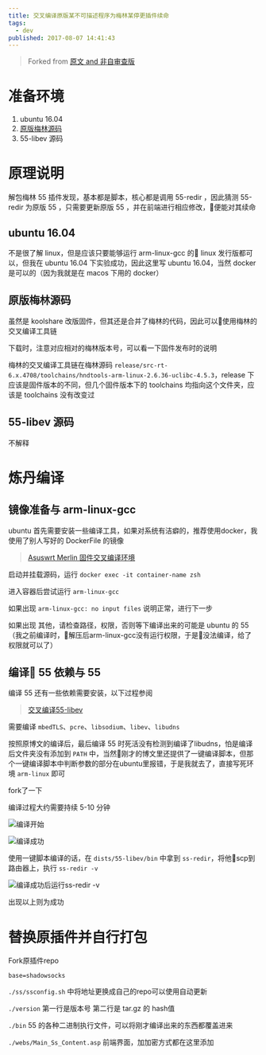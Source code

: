 ```yaml
---
title: 交叉编译原版某不可描述程序为梅林某停更插件续命
tags:
  - dev
published: 2017-08-07 14:41:43
---
```



> Forked from [原文 and 非自审查版](http://telegra.ph/%E4%BA%A4%E5%8F%89%E7%BC%96%E8%AF%91%E5%8E%9F%E7%89%88shadowsocks%E4%B8%BAkoolshare%E6%A2%85%E6%9E%97ss%E6%8F%92%E4%BB%B6%E7%BB%AD%E5%91%BD-08-07)

# 准备环境

1. ubuntu 16.04
2. [原版梅林源码](https://github.com/RMerl/asuswrt-merlin)
3. 55-libev 源码

<!-- more -->

# 原理说明

解包梅林 55 插件发现，基本都是脚本，核心都是调用 55-redir ，因此猜测 55-redir 为原版 55 ，只需要更新原版 55 ，并在前端进行相应修改，便能对其续命

## ubuntu 16.04

不是很了解 linux，但是应该只要能够运行 arm-linux-gcc 的 linux 发行版都可以，但我在 ubuntu 16.04 下实验成功，因此这里写 ubuntu 16.04，当然 docker 是可以的（因为我就是在 macos 下用的 docker）

## 原版梅林源码

虽然是 koolshare 改版固件，但其还是合并了梅林的代码，因此可以使用梅林的交叉编译工具链

下载时，注意对应相对的梅林版本号，可以看一下固件发布时的说明

梅林的交叉编译工具链在梅林源码 `release/src-rt-6.x.4708/toolchains/hndtools-arm-linux-2.6.36-uclibc-4.5.3`，release 下应该是固件版本的不同，但几个固件版本下的 toolchains 均指向这个文件夹，应该是 toolchains 没有改变过

## 55-libev 源码

不解释

# 炼丹编译

## 镜像准备与 arm-linux-gcc

ubuntu 首先需要安装一些编译工具，如果对系统有洁癖的，推荐使用docker，我使用了别人写好的 DockerFile 的镜像

> [Asuswrt Merlin 固件交叉编译环境](https://github.com/mritd/dockerfile/tree/master/asuswrt-merlin-build)

启动并挂载源码，运行 `docker exec -it container-name zsh`

进入容器后尝试运行 `arm-linux-gcc`

如果出现 `arm-linux-gcc: no input files` 说明正常，进行下一步

如果出现 其他，请检查路径，权限，否则等下编译出来的可能是 ubuntu 的 55 （我之前编译时，解压后arm-linux-gcc没有运行权限，于是没法编译，给了权限就可以了）

## 编译 55 依赖与 55

编译 55 还有一些依赖需要安装，以下过程参阅
> [交叉编译55-libev](https://haoutil.com/topic/cross-compile-shadowsocks-libev)

需要编译 `mbedTLS`、`pcre`、`libsodium`、`libev`、`libudns`

按照原博文的编译后，最后编译 55 时死活没有检测到编译了libudns，怕是编译后文件夹没有添加到 `PATH` 中，当然刚才的博文里还提供了一键编译脚本，但那个一键编译脚本中判断参数的部分在ubuntu里报错，于是我就去了，直接写死环境 `arm-linux` 即可


fork了一下  

<script src="https://gist.github.com/xingoxu/a9dc40df528c57c792ee72f1409a6ebb.js"></script>


编译过程大约需要持续 5-10 分钟

![编译开始](https://i.loli.net/2017/08/07/5987eac266528.png)

![编译成功](https://i.loli.net/2017/08/07/5987f6bf102a1.png)


使用一键脚本编译的话，在 `dists/55-libev/bin` 中拿到 `ss-redir`，将他scp到路由器上，执行 `ss-redir -v`

![编译成功后运行ss-redir -v](https://i.loli.net/2017/08/07/5987e533d41aa.jpg)

出现以上则为成功

# 替换原插件并自行打包

Fork原插件repo

`base=shadowsocks`

`./ss/ssconfig.sh` 中将地址更换成自己的repo可以使用自动更新

`./version` 第一行是版本号  第二行是 tar.gz 的 hash值

`./bin` 55 的各种二进制执行文件，可以将刚才编译出来的东西都覆盖进来

`./webs/Main_Ss_Content.asp` 前端界面，加加密方式都在这里添加

